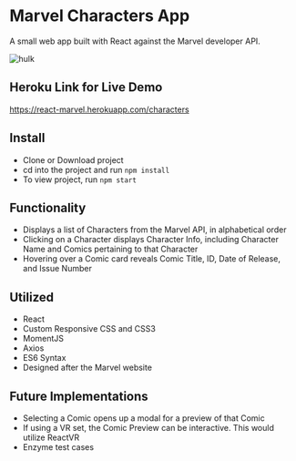# Marvel Characters App

A small web app built with React against the Marvel developer API.

![hulk](http://img1.wikia.nocookie.net/__cb20080907233307/marveldatabase/images/e/e9/Incredible_Hulk_Vol_1_272.jpg)

## Heroku Link for Live Demo

https://react-marvel.herokuapp.com/characters

## Install
* Clone or Download project
* cd into the project and run  `npm install`
* To view project, run  `npm start`

## Functionality
* Displays a list of Characters from the Marvel API, in alphabetical order
* Clicking on a Character displays Character Info, including Character Name and Comics pertaining to that Character
* Hovering over a Comic card reveals Comic Title, ID, Date of Release, and Issue Number

## Utilized
* React
* Custom Responsive CSS and CSS3
* MomentJS
* Axios
* ES6 Syntax
* Designed after the Marvel website

## Future Implementations
* Selecting a Comic opens up a modal for a preview of that Comic
* If using a VR set, the Comic Preview can be interactive. This would utilize ReactVR
* Enzyme test cases
